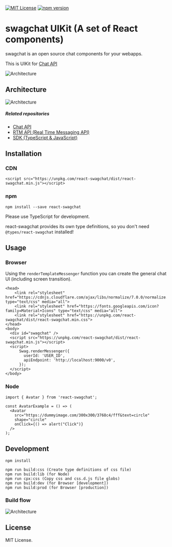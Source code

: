 [![MIT License](http://img.shields.io/badge/license-MIT-blue.svg?style=flat)](LICENSE)
[![npm version](https://badge.fury.io/js/swagchat-sdk.svg)](https://badge.fury.io/js/react-swagchat)

# swagchat UIKit (A set of React components)

swagchat is an open source chat components for your webapps.

This is UIKit for [Chat API](http://github.com/swagchat/chat-api)

![Architecture](https://client.fairway.ne.jp/swagchat/img/uikit-messenger-20170920.png "Architecture")

## Architecture

![Architecture](https://client.fairway.ne.jp/swagchat/img/swagchat-start-guide-20170920.png "Architecture")

##### Related repositories

* [Chat API](https://github.com/swagchat/chat-api)
* [RTM API (Real Time Messaging API)](https://github.com/swagchat/rtm-api)
* [SDK (TypeScript & JavaScript)](https://github.com/swagchat/sdk-js)


## Installation

### CDN

```
<script src="https://unpkg.com/react-swagchat/dist/react-swagchat.min.js"></script>
```

### npm

```
npm install --save react-swagchat
```

Please use TypeScript for development.

react-swagchat provides its own type definitions, so you don't need `@types/react-swagchat` installed!


## Usage

### Browser

Using the `renderTemplateMessenger` function you can create the general chat UI (including screen transition).

```
<head>
    <link rel="stylesheet" href="https://cdnjs.cloudflare.com/ajax/libs/normalize/7.0.0/normalize.min.css" type="text/css" media="all">
    <link rel="stylesheet" href="https://fonts.googleapis.com/icon?family=Material+Icons" type="text/css" media="all">
    <link rel="stylesheet" href="https://unpkg.com/react-swagchat/dist/react-swagchat.min.css">
</head>
<body>
  <div id="swagchat" />
  <script src="https://unpkg.com/react-swagchat/dist/react-swagchat.min.js"></script>
  <script>
      Swag.renderMessenger({
        userId: 'USER_ID',
        apiEndpoint: 'http://localhost:9000/v0',
      });
  </script>
</body>
```

### Node

```
import { Avatar } from 'react-swagchat';

const AvatarExample = () => (
  <Avatar
    src="https://dummyimage.com/300x300/3768c4/fff&text=circle"
    shape="circle"
    onClick={() => alert("Click")}
  />
);

```

## Development

```
npm install

npm run build:css (Create type definitions of css file)
npm run build:lib (for Node)
npm run cpx:css (Copy css and css.d.js file globs)
npm run build:dev (for Browser [development])
npm run build:prod (for Browser [production])
```

### Build flow

![Architecture](https://client.fairway.ne.jp/swagchat/img/uikit-build-20170920.png "Build flow")


## License

MIT License.
